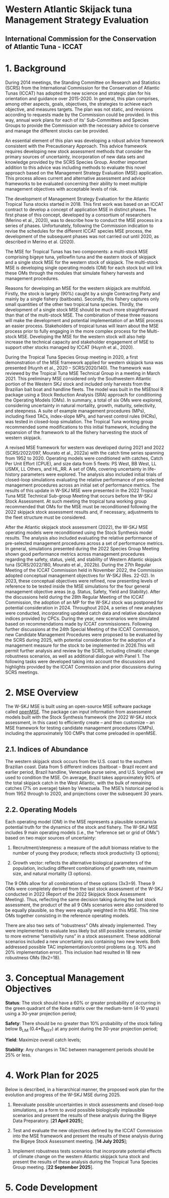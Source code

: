# Western Atlantic Skijack tuna Management Strategy Evaluation

## International Commission for the Conservation of Atlantic Tuna - ICCAT

# 1. Background

During 2014 meetings, the Standing Committee on Research and Statistics (SCRS) from the International Commission for the Conservation of Atlantic Tunas (ICCAT) has adopted the new science and strategic plan for his orientation and guidance over 2015-2020. In general, this plan comprises, among other aspects, goals, objectives, the strategies to achieve each objective, and measures targets. The plan was not static, and revisions according to requests made by the Commission could be provided. In this way, annual work plans for each of its' Sub-Committees and Species Groups to provide the Commission with the necessary advice to conserve and manage the different stocks can be provided.

An essential element of this plan was developing a robust advice framework consistent with the Precautionary Approach. This advice framework requires developing new stock assessment methods that consider the primary sources of uncertainty, incorporation of new data sets and knowledge provided by the SCRS Species Group. Another important addition to this advice was including methods to evaluate this novel approach based on the Management Strategy Evaluation (MSE) application. This process allows current and alternative assessment and advice frameworks to be evaluated concerning their ability to meet multiple management objectives with acceptable levels of risk.

The development of Management Strategy Evaluation for the Atlantic Tropical Tuna stocks started in 2018. This first work was based on an ICCAT contract to develop a concept of application MSE in distinct phases. The first phase of this concept, developed by a consortium of researchers (Merino et al., 2020), was to describe how to conduct the MSE process in a series of phases. Unfortunately, following the Commission indication to revise the schedules for the different ICCAT species MSE process, the development of the subsequent phases was not carried out until 2020, as described in Merino et al. (2020).

The MSE for Tropical Tunas has two components: a multi-stock MSE comprising bigeye tuna, yellowfin tuna and the eastern stock of skipjack and a single stock MSE for the western stock of skipjack. The multi-stock MSE is developing single operating models (OM) for each stock but will link these OMs through the modules that simulate fishery harvests and management procedures.

Reasons for developing an MSE for the western skipjack are multifold. Firstly, the stock is largely (90%) caught by a single Contracting Party and mainly by a single fishery (baitboats). Secondly, this fishery captures only small quantities of the other two tropical tuna species. Thirdly, the development of a single stock MSE should be much more straightforward than that of the multi-stock MSE. The combination of these three reasons will make the development and potential implementation of an MSE process an easier process. Stakeholders of tropical tunas will learn about the MSE process prior to fully engaging in the more complex process for the Multi-stock MSE. Developing the MSE for the western stock will also help increase the technical capacity and stakeholder engagement of MSE to support other stocks managed by ICCAT (Huynh et al., 2020).

During the Tropical Tuna Species Group meeting in 2020, a first demonstration of the MSE framework applied for western skipjack tuna was presented (Huynh et al., 2020 – SCRS/2020/140). The framework was reviewed by the Tropical Tuna MSE Technical Group in a meeting in March 2021. This preliminary MSE considered only the Southwestern Atlantic portion of the Western SKJ stock and included only harvests from the Brazilian bait boat and handline fleets. The model was built in the MSEtool R package using a Stock Reduction Analysis (SRA) approach for conditioning the Operating Models (OMs). In summary, a total of six OMs were explored, considering uncertainty in natural mortality, growth, maturity, selectivity, and steepness. A suite of example management procedures (MPs), including fixed TACs, index-slope MPs, and harvest control rules (HCRs), was tested in closed-loop simulation. The Tropical Tuna working group recommended some modifications to this initial framework, including the expansion of the framework to all the fishery harvesting the stock of western skipjack.

A revised MSE framework for western was developed during 2021 and 2022 (SCRS/2022/097, Mourato et al., 2022a) with the catch time series spanning from 1952 to 2020. Operating models were conditioned with catches, Catch Per Unit Effort (CPUE), and size data from 5 fleets: PS West, BB West, LL USMX, LL Others, and HL_RR. A set of OMs, covering uncertainty in life-history parameters were explored. The analysis also included initial trials of closed-loop simulations evaluating the relative performance of pre-selected management procedures across an initial set of performance metrics. The results of this update in W-SKJ MSE were presented in the 2022 Tropical Tuna MSE Technical Sub-group Meeting that occurs before the W-SKJ Stock Assessment. At such meeting the tropical tuna working group recommended that OMs for the MSE must be reconditioned following the 2022 skipjack stock assessment results and, if necessary, adjustments to the fleet structure must be considered.

After the Atlantic skipjack stock assessment (2022), the W-SKJ MSE operating models were reconditioned using the Stock Synthesis model results. The analysis also included evaluating the relative performance of pre-selected management procedures across a set of performance metrics. In general, simulations presented during the 2022 Species Group Meeting shown good performance metrics across management procedures regarding the safety, status, yield, and stability of Western Atlantic skipjack tuna (SCRS/2022/180, Mourato et al., 2022b). During the 27th Regular Meeting of the ICCAT Commission held in November 2022, the Commission adopted conceptual management objectives for W-SKJ (Res. 22-02). In 2023, these conceptual objectives were refined, now presenting levels of reference to be tested inside the MSE simulations for the four general management objective areas (e.g. Status, Safety, Yield and Stability). After the discussions held during the 28th Regular Meeting of the ICCAT Commission, the adoption of an MP for the W-SKJ stock was postponed for potential consideration in 2024. Throughout 2024, a series of new analyses were conducted, incorporating updated catch data and relative abundance indices provided by CPCs. During the year, new scenarios were simulated based on recommendations made by ICCAT commissioners. Following further discussions at the 24th Special Meeting of the ICCAT Commission, new Candidate Management Procedures were proposed to be evaluated by the SCRS during 2025, with potential consideration for the adoption of a management measure for the stock to be implemented in 2026.This will
permit further analysis and review by the SCRS, including climatic change robustness scenarios, as well as additional dialogue with Panel 1. The following tasks were developed taking into account the discussions and highlights provided by the ICCAT Commission and prior discussions during SCRS meetings.

# 2. MSE Overview

The W-SKJ MSE is built using an open-source MSE software package called [openMSE](https://openmse.com). The package can input information from assessment models built with the Stock Synthesis framework (the 2022 W-SKJ stock assessment, in this case) to efficiently create – and then customize – an MSE framework for testing candidate management procedures (CMPs), including the approximately 100 CMPs that come preloaded in openMSE.

## 2.1. Indices of Abundance

The western skipjack stock occurs from the U.S. coast to the southern Brazilian coast. Data from 5 different indices (baitboat – Brazil recent and earlier period, Brazil handline, Venezuela purse seine, and U.S. longline) are used to condition the MSE. On average, Brazil takes approximately 90% of the total skipjack catch in the West Atlantic, with the bulk of remaining catches (7% on average) taken by Venezuela. The MSE’s historical period is from 1952 through to 2020, and projections cover the subsequent 30 years.

## 2.2. Operating Models

Each operating model (OM) in the MSE represents a plausible scenario/a potential truth for the dynamics of the stock and fishery. The W-SKJ MSE includes 9 main operating models (i.e., the “reference set or grid of OMs”) based on two major sources of uncertainty:

1. Recruitment/steepness: a measure of the adult biomass relative to the number of young they produce; reflects stock productivity (3 options);

2. Growth vector: reflects the alternative biological parameters of the population, including different combinations of growth rate, maximum size, and natural mortality (3 options).

The 9 OMs allow for all combinations of these options (3x3=9). These 9 OMs were completely derived from the last stock assessment of the W-SKJ conducted in 2022 (Report of the 2022 Skipjack Stock Assessment Meeting). Thus, reflecting the same decision taking during the last stock assessment, the product of the all 9 OMs scenarios were also considered to be equally plausible, so they were equally weighted in this MSE. This nine OMs together consisting in the reference operating models.

There are also two sets of “robustness” OMs already implemented. They were implemented to evaluate less likely but still possible scenarios, similar to more extreme “sensitivity runs” in a stock assessment. These additional scenarios included a new uncertainty axis containing two new levels. Both addressed possible TAC implementation/control problems (e.g. 10% and 20% implementation error). This inclusion had resulted in 18 new robustness OMs (9x2=18).

# 3. Conceptual Management Objectives

**Status**: The stock should have a 60% or greater probability of occurring in the green quadrant of the Kobe matrix over the medium-term (4-10 years) using a 30-year projection period;

**Safety**: There should be no greater than 10% probability of the stock falling below B<sub>LIM</sub> (0.4*B<sub>MSY</sub>) at any point during the 30-year projection period;

**Yield**: Maximize overall catch levels;

**Stability**: Any changes in TAC between management periods should be 25% or less.

# 4. Work Plan for 2025

Below is described, in a hierarchical manner, the proposed work plan for the evolution and progress of the
W-SKJ MSE during 2025.

1) Reevaluate possible uncertainties in stock assessments and closed-loop simulations, as a form to avoid possible biologically implausible scenarios and present the results of these analysis during the Bigeye Data Preparatory. [**21 April 2025**];

2) Test and evaluate the new objectives defined by the ICCAT Commission into the MSE framework and present the results of these analysis during the Bigeye Stock Assessment meeting. [**14 July 2025**];

3) Implement robustness tests scenarios that incorporate potential effects of climate change on the western Atlantic skipjack tuna stock and present the results of these analysis during the Tropical Tuna Species Group meeting. [**22 September 2025**].

# 5. Code Development
